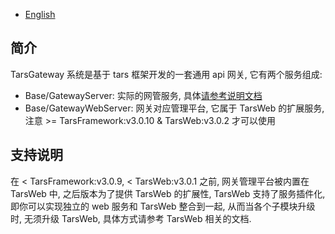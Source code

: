 - [English](Gateway.en.md)

## 简介

TarsGateway 系统是基于 tars 框架开发的一套通用 api 网关, 它有两个服务组成:

- Base/GatewayServer: 实际的网管服务, 具体[请参考说明文档](./README.md)
- Base/GatewayWebServer: 网关对应管理平台, 它属于 TarsWeb 的扩展服务, 注意 >= TarsFramework:v3.0.10 & TarsWeb:v3.0.2 才可以使用

## 支持说明

在 < TarsFramework:v3.0.9, < TarsWeb:v3.0.1 之前, 网关管理平台被内置在 TarsWeb 中, 之后版本为了提供 TarsWeb 的扩展性, TarsWeb 支持了服务插件化, 即你可以实现独立的 web 服务和 TarsWeb 整合到一起, 从而当各个子模块升级时, 无须升级 TarsWeb, 具体方式请参考 TarsWeb 相关的文档.
